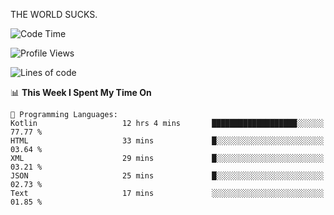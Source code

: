 THE WORLD SUCKS.

<!--START_SECTION:waka-->
![Code Time](http://img.shields.io/badge/Code%20Time-383%20hrs%202%20mins-blue)

![Profile Views](http://img.shields.io/badge/Profile%20Views-0-blue)

![Lines of code](https://img.shields.io/badge/From%20Hello%20World%20I%27ve%20Written-1.9%20million%20lines%20of%20code-blue)

📊 **This Week I Spent My Time On** 

```text
💬 Programming Languages: 
Kotlin                   12 hrs 4 mins       ███████████████████░░░░░░   77.77 % 
HTML                     33 mins             █░░░░░░░░░░░░░░░░░░░░░░░░   03.64 % 
XML                      29 mins             █░░░░░░░░░░░░░░░░░░░░░░░░   03.21 % 
JSON                     25 mins             █░░░░░░░░░░░░░░░░░░░░░░░░   02.73 % 
Text                     17 mins             ░░░░░░░░░░░░░░░░░░░░░░░░░   01.85 % 
```


<!--END_SECTION:waka-->
